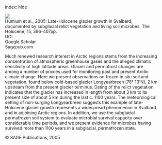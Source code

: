 index: hide

<div class="Citation">
    <div class="Citation-thumb CitationThumb-linked"  data-href="https://doi.org/10.1191/0959683605hl817rp">
      <img src="https://static.claimspace.cloud/climate-study-static/refs/thumbs/5/Humlum_et_al_2005-thumb.png" />
    </div>

  <div class="Citation-body">
    <div class="Citation-text">Humlum et al., 2005: Late-Holocene glacier growth in Svalbard, documented by subglacial relict vegetation and living soil microbes. <span class="Article-journal">The Holocene, </span><span class="Article-volume">15, </span>396-407pp.</div>
    <div class="Citation-links">
      <div class="CitationLink" data-href="https://doi.org/10.1191/0959683605hl817rp">
        <div class="CitationLink-icon CitationLink-Doi"></div>
        <div class="CitationLink-text">DOI</div>
      </div>
      <div class="CitationLink" data-href="https://scholar.google.com/scholar?q=10.1191/0959683605hl817rp">
        <div class="CitationLink-icon CitationLink-Scholar"></div>
        <div class="CitationLink-text">Google Scholar</div>
      </div>
      <div class="CitationLink" data-href="http://hol.sagepub.com/content/15/3/396.abstract">
        <div class="CitationLink-icon CitationLink-Publisher"></div>
        <div class="CitationLink-text">Sagepub.com</div>
      </div>
    </div>
  </div>
</div>

Much renewed research interest in Arctic regions stems from the increasing concentration of atmospheric greenhouse gases and the alleged climatic sensitivity of high latitude areas. Glacier and permafrost changes are among a number of proxies used for monitoring past and present Arctic climate change. Here we present observations on frozen in situ soil and vegetation, found below cold-based glacier Longyearbreen (78° 13'N), 2 km upstream from the present glacier terminus. Dating of the relict vegetation indicates that the glacier has increased in length from about 3 km to its present size of about 5 km during the last c. 1100 years. The meteorological setting of non-surging Longyearbreen suggests this example of late-Holocene glacier growth represents a widespread phenomenon in Svalbard and in adjoining Arctic regions. In addition, we use the subglacial permafrozen soil system to evaluate microbial survival capacity over considerable time periods, and we present evidence for microbes having survived more than 1100 years in a subglacial, permafrozen state.

<div class="Citation-copy">
&copy; SAGE Publications, 2005
</div>